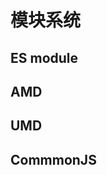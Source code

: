 # 模块系统





## ES module

## AMD

## UMD

## CommmonJS

[1]: http://www.commonjs.org/	"CommonJS官网"
[2]: https://github.com/umdjs/umd	"UMD"
[3]: https://en.wikipedia.org/wiki/Asynchronous_module_definition	"维基百科·AMD"
[4]: https://requirejs.org/docs/start.html	"require.js"
[5]: https://zh.wikipedia.org/wiki/CommonJS	"维基百科·CommonJS"
[6]: https://mp.weixin.qq.com/s/M8yso01x3zEHoxKveIg-mw	"五分钟带你回顾前端模块化发展史"

[7]: https://zh.javascript.info/modules-intro	"模块简介"

